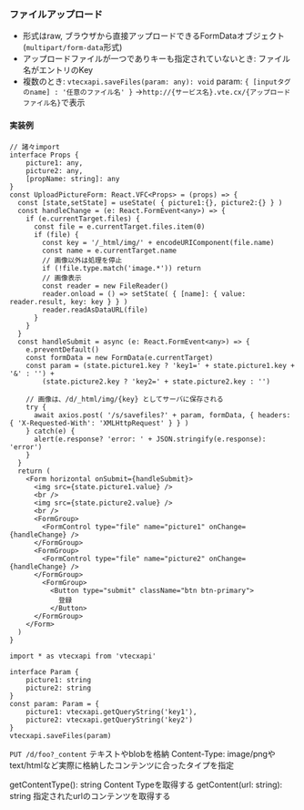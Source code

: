 ### ファイルアップロード
- 形式はraw, ブラウザから直接アップロードできるFormDataオブジェクト(`multipart/form-data`形式)
- アップロードファイルが一つでありキーも指定されていないとき: ファイル名がエントリのKey
- 複数のとき:
`vtecxapi.saveFiles(param: any): void`
param: `{ [inputタグのname] : '任意のファイル名' }` →`http://{サービス名}.vte.cx/{アップロードファイル名}`で表示
#### 実装例
```tsx: src/components/UploadPictureForm.tsx
// 諸々import
interface Props {
    picture1: any,
    picture2: any,
    [propName: string]: any
}
const UploadPictureForm: React.VFC<Props> = (props) => {
  const [state,setState] = useState( { picture1:{}, picture2:{} } )
  const handleChange = (e: React.FormEvent<any>) => {
    if (e.currentTarget.files) {
      const file = e.currentTarget.files.item(0)
      if (file) {
        const key = '/_html/img/' + encodeURIComponent(file.name)
        const name = e.currentTarget.name
        // 画像以外は処理を停止
        if (!file.type.match('image.*')) return
        // 画像表示
        const reader = new FileReader()
        reader.onload = () => setState( { [name]: { value: reader.result, key: key } } )
        reader.readAsDataURL(file)
      }
    }
  }
  const handleSubmit = async (e: React.FormEvent<any>) => {
    e.preventDefault()
    const formData = new FormData(e.currentTarget)
    const param = (state.picture1.key ? 'key1=' + state.picture1.key + '&' : '') +
        (state.picture2.key ? 'key2=' + state.picture2.key : '')

    // 画像は、/d/_html/img/{key} としてサーバに保存される
    try {
      await axios.post( '/s/savefiles?' + param, formData, { headers: { 'X-Requested-With': 'XMLHttpRequest' } } )
    } catch(e) {
      alert(e.response? 'error: ' + JSON.stringify(e.response): 'error')
    }
  }
  return (
    <Form horizontal onSubmit={handleSubmit}>
      <img src={state.picture1.value} />
      <br />
      <img src={state.picture2.value} />
      <br />
      <FormGroup>
        <FormControl type="file" name="picture1" onChange={handleChange} />
      </FormGroup>
      <FormGroup>
        <FormControl type="file" name="picture2" onChange={handleChange} />
      </FormGroup>
        <FormGroup>
          <Button type="submit" className="btn btn-primary">
            登録
          </Button>
      </FormGroup>
    </Form>
  )
}
```
```ts: /server/SavePicture.ts
import * as vtecxapi from 'vtecxapi'

interface Param {
    picture1: string
    picture2: string
}
const param: Param = {
    picture1: vtecxapi.getQueryString('key1'),
    picture2: vtecxapi.getQueryString('key2')
}
vtecxapi.saveFiles(param)
```

`PUT /d/foo?_content` テキストやblobを格納
Content-Type:  image/pngやtext/htmlなど実際に格納したコンテンツに合ったタイプを指定

getContentType(): string	Content Typeを取得する
getContent(url: string): string	指定されたurlのコンテンツを取得する
